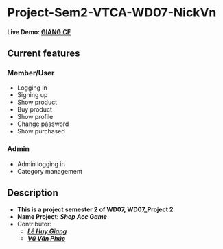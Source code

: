 # Project-Sem2-VTCA-WD07-NickVn
#### Live Demo: [GIANG.CF](https://www.giang.cf/)
## Current features<br/>
### Member/User
* Logging in
* Signing up
* Show product
* Buy product
* Show profile
* Change password
* Show purchased

### Admin
* Admin logging in
* Category management

## Description<br/>
* **This is a project semester 2 of WD07, WD07_Project 2**<br/>
* **Name Project: _Shop Acc Game_**<br/>
* Contributor:
  * **_[Lê Huy Giang](https://github.com/lehuygiang28)_**
  * **_[Vũ Văn Phúc](https://github.com/Phuc9x)_**

